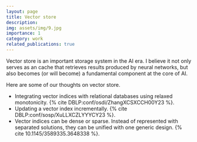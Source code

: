 ```yaml
---
layout: page
title: Vector store
description: 
img: assets/img/9.jpg
importance: 1
category: work
related_publications: true
---
```


Vector store is an important storage system in the AI era. I believe it not only serves as an cache that retrieves results produced by neural networks, but also becomes (or will become) a fundamental component at the core of AI. 

Here are some of our thoughts on vector store.
- Integrating vector indices with relational databases using relaxed monotonicity. {% cite DBLP:conf/osdi/ZhangXCSXCCH00Y23 %}.
- Updating a vector index incrementally. {% cite DBLP:conf/sosp/XuLLXCZLYYYCY23 %}.
- Vector indices can be dense or sparse. Instead of represented with separated solutions, they can be unified with one generic design. {% cite 10.1145/3589335.3648338 %}.
